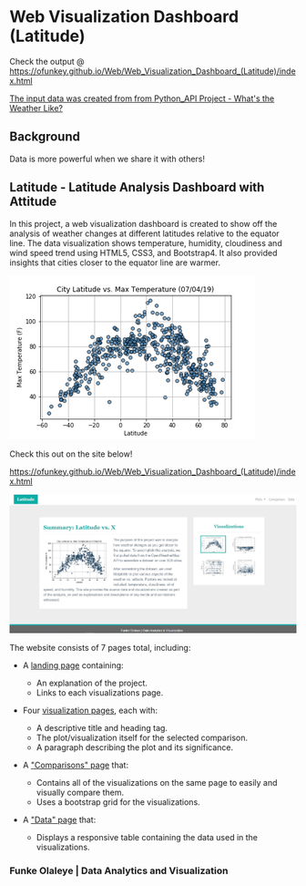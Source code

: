 # Web Visualization Dashboard (Latitude)

Check the output @
https://ofunkey.github.io/Web/Web_Visualization_Dashboard_(Latitude)/index.html

[The input data was created from from Python_API Project - What's the Weather Like?](https://github.com/ofunkey/Python_APIs)

## Background
Data is more powerful when we share it with others!

## Latitude - Latitude Analysis Dashboard with Attitude

In this project, a web visualization dashboard is created to show off the analysis of weather changes at different latitudes relative to the equator line. The data visualization shows temperature, humidity, cloudiness and wind speed trend using HTML5, CSS3, and Bootstrap4. It also provided insights that cities closer to the equator line are warmer.

![dashboard](https://github.com/ofunkey/Web/blob/master/Web_Visualization_Dashboard_(Latitude)/Resources/assets/images/Temperature_Latitude.png)

Check this out on the site below!

https://ofunkey.github.io/Web/Web_Visualization_Dashboard_(Latitude)/index.html

![dashboard](https://github.com/ofunkey/Web/blob/master/Web_Visualization_Dashboard_(Latitude)/Resources/assets/images/webpage.png)

The website consists of 7 pages total, including:

* A [landing page](#landing-page) containing:
  * An explanation of the project.
  * Links to each visualizations page.
* Four [visualization pages](#visualization-pages), each with:
  * A descriptive title and heading tag.
  * The plot/visualization itself for the selected comparison.
  * A paragraph describing the plot and its significance.
* A ["Comparisons" page](#comparisons-page) that:
  * Contains all of the visualizations on the same page to easily and visually compare them.
  * Uses a bootstrap grid for the visualizations.

* A ["Data" page](#data-page) that:
  * Displays a responsive table containing the data used in the visualizations.
       
### Funke Olaleye | Data Analytics and Visualization
